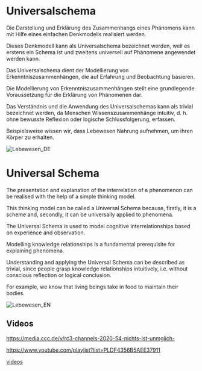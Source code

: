 # Universalschema

Die Darstellung und Erklärung des Zusammenhangs eines Phänomens kann mit Hilfe eines einfachen Denkmodells realisiert werden. 

Dieses Denkmodell kann als Universalschema bezeichnet werden, weil es erstens ein Schema ist und zweitens universell auf Phänomene angewendet werden kann. 

Das Universalschema dient der Modellierung von Erkenntniszusammenhängen, die auf Erfahrung und Beobachtung basieren. 

Die Modellierung von Erkenntniszusammenhängen stellt eine grundlegende Voraussetzung für die Erklärung von Phänomenen dar.  

Das Verständnis und die Anwendung des Universalschemas kann als trivial bezeichnet werden, da Menschen Wissenszusammenhänge intuitiv, d. h. ohne bewusste Reflexion oder logische Schlussfolgerung, erfassen.

Beispielsweise wissen wir, dass Lebewesen Nahrung aufnehmen, um ihren Körper zu erhalten. 

![Lebewesen_DE](https://github.com/user-attachments/assets/36c8563a-7eed-42a5-ae99-786c49795d6a)

# Universal Schema

The presentation and explanation of the interrelation of a phenomenon can be realised with the help of a simple thinking model.

This thinking model can be called a Universal Schema because, firstly, it is a scheme and, secondly, it can be universally applied to phenomena.

The Universal Schema is used to model cognitive interrelationships based on experience and observation.

Modelling knowledge relationships is a fundamental prerequisite for explaining phenomena. 

Understanding and applying the Universal Schema can be described as trivial, since people grasp knowledge relationships intuitively, i.e. without conscious reflection or logical conclusion.

For example, we know that living beings take in food to maintain their bodies.


![Lebewesen_EN](https://github.com/user-attachments/assets/71c78c03-710e-4829-8b0b-4de75607108d)


## Videos

https://media.ccc.de/v/rc3-channels-2020-54-nichts-ist-unmglich-

https://www.youtube.com/playlist?list=PLDF4356B5AEE37911

[videos](./videos)
